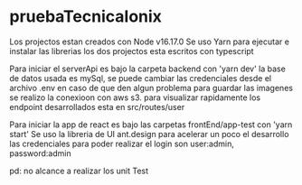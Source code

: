 # pruebaTecnicaIonix

Los projectos estan creados con Node v16.17.0
Se uso Yarn para ejecutar e instalar las librerias
los dos projectos esta escritos con typescript

Para iniciar el serverApi es bajo la carpeta backend con 'yarn dev'
la base de datos usada es mySql, se puede cambiar las credenciales desde el archivo .env en caso de que den algun problema
para guardar las imagenes se realizo la conexioon con aws s3.
para visualizar rapidamente los endpoint desarrollados esta en src/routes/user

Para iniciar la app de react es bajo las carpetas frontEnd/app-test con 'yarn start'
Se uso la libreria de UI ant.design para acelerar un poco el desarrollo  
las credenciales para poder realizar el login son user:admin, password:admin

pd: no alcance a realizar los unit Test
